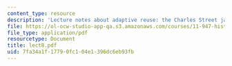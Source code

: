 ```yaml
---
content_type: resource
description: 'Lecture notes about adaptive reuse: the Charles Street jail redevelopment.'
file: https://ol-ocw-studio-app-qa.s3.amazonaws.com/courses/11-947-history-and-theory-of-historic-preservation-spring-2007/7fa34a1f17790fc104e1396dc6eb93fb_lect8.pdf
file_type: application/pdf
resourcetype: Document
title: lect8.pdf
uid: 7fa34a1f-1779-0fc1-04e1-396dc6eb93fb
---
```

